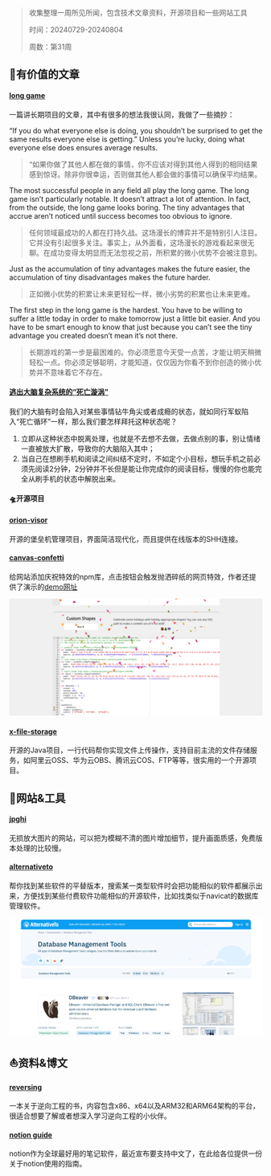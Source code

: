 > 收集整理一周所见所闻，包含技术文章资料，开源项目和一些网站工具
> 
> 时间：20240729-20240804
> 
> 周数：第31周

## 📜有价值的文章

#### [long game](https://fs.blog/long-game/)

一篇讲长期项目的文章，其中有很多的想法我很认同，我做了一些摘抄：

“If you do what everyone else is doing, you shouldn’t be surprised to get the same results everyone else is getting.” Unless you’re lucky, doing what everyone else does ensures average results. 

> “如果你做了其他人都在做的事情，你不应该对得到其他人得到的相同结果感到惊讶。除非你很幸运，否则做其他人都会做的事情可以确保平均结果。

The most successful people in any field all play the long game. The long game isn’t particularly notable. It doesn’t attract a lot of attention. In fact, from the outside, the long game looks boring. The tiny advantages that accrue aren’t noticed until success becomes too obvious to ignore.

> 任何领域最成功的人都在打持久战。这场漫长的博弈并不是特别引人注目。它并没有引起很多关注。事实上，从外面看，这场漫长的游戏看起来很无聊。在成功变得太明显而无法忽视之前，所积累的微小优势不会被注意到。

Just as the accumulation of tiny advantages makes the future easier, the accumulation of tiny disadvantages makes the future harder.

> 正如微小优势的积累让未来更轻松一样，微小劣势的积累也让未来更难。

The first step in the long game is the hardest. You have to be willing to suffer a little today in order to make tomorrow just a little bit easier. And you have to be smart enough to know that just because you can’t see the tiny advantage you created doesn’t mean it’s not there.

> 长期游戏的第一步是最困难的。你必须愿意今天受一点苦，才能让明天稍微轻松一点。你必须足够聪明，才能知道，仅仅因为你看不到你创造的微小优势并不意味着它不存在。

#### [逃出大脑复杂系统的“死亡漩涡”](https://zhangke.space/%E9%80%83%E5%87%BA%E5%A4%A7%E8%84%91%E5%A4%8D%E6%9D%82%E7%B3%BB%E7%BB%9F%E7%9A%84%E6%AD%BB%E4%BA%A1%E6%BC%A9%E6%B6%A1/)

我们的大脑有时会陷入对某些事情钻牛角尖或者成瘾的状态，就如同行军蚁陷入“死亡循环”一样，那么我们要怎样拜托这种状态呢？

1. 立即从这种状态中脱离处理，也就是不去想不去做，去做点别的事，别让情绪一直被放大扩散，导致你的大脑陷入其中；
2. 当自己在想刷手机和阅读之间纠结不定时，不如定个小目标，想玩手机之前必须先阅读2分钟，2分钟并不长但是能让你完成你的阅读目标，慢慢的你也能完全从刷手机的状态中解脱出来。

#### 🛸开源项目

#### [orion-visor](https://github.com/dromara/orion-visor)

开源的堡垒机管理项目，界面简洁现代化，而且提供在线版本的SHH连接。

#### [canvas-confetti](https://github.com/catdad/canvas-confetti)

给网站添加庆祝特效的npm库，点击按钮会触发抛洒碎纸的网页特效，作者还提供了演示的[demo网址](https://www.kirilv.com/canvas-confetti/)

![image-20240802085808048](./images/image-20240802085808048.png)

#### [x-file-storage](https://github.com/dromara/x-file-storage)

开源的Java项目，一行代码帮你实现文件上传操作，支持目前主流的文件存储服务，如阿里云OSS、华为云OBS、腾讯云COS、FTP等等，很实用的一个开源项目。

## 🚀网站&工具

#### [jpghi](https://jpghi.com/)

无损放大图片的网站，可以把为模糊不清的图片增加细节，提升画面质感，免费版本处理的比较慢。

#### [alternativeto](https://alternativeto.net/)

帮你找到某些软件的平替版本，搜索某一类型软件时会把功能相似的软件都展示出来，方便找到某些付费软件功能相似的开源软件，比如找类似于navicat的数据库管理软件。

![](./images/image-20240729155847001.png)

## ⛵资料&博文

#### [reversing](https://0xinfection.github.io/reversing/)

一本关于逆向工程的书，内容包含x86、x64以及ARM32和ARM64架构的平台，很适合想要了解或者想深入学习逆向工程的小伙伴。

#### [notion guide](https://notionchina.co/guide/)

notion作为全球最好用的笔记软件，最近宣布要支持中文了，在此给各位提供一份关于notion使用的指南。